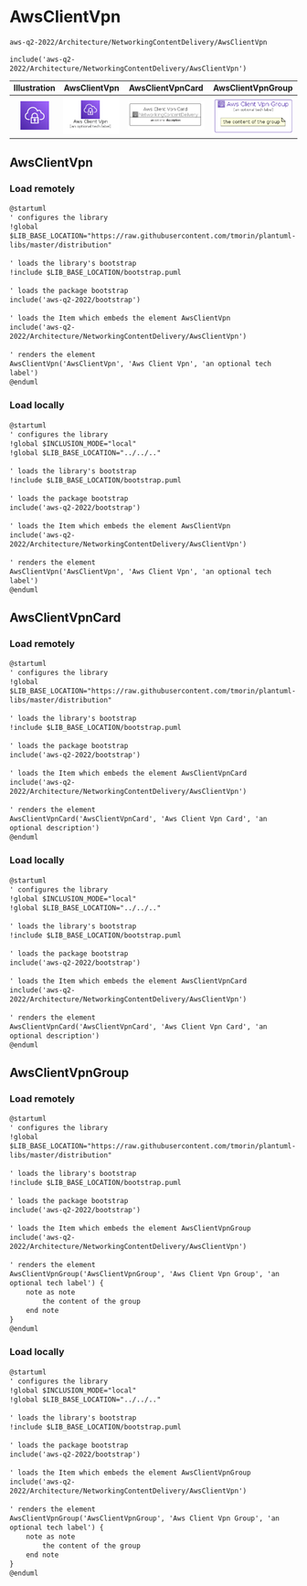 # AwsClientVpn


```text
aws-q2-2022/Architecture/NetworkingContentDelivery/AwsClientVpn
```

```text
include('aws-q2-2022/Architecture/NetworkingContentDelivery/AwsClientVpn')
```



| Illustration | AwsClientVpn | AwsClientVpnCard | AwsClientVpnGroup |
| :---: | :---: | :---: | :---: |
| ![illustration for Illustration](../../../aws-q2-2022/Architecture/NetworkingContentDelivery/AwsClientVpn.png) | ![illustration for AwsClientVpn](../../../aws-q2-2022/Architecture/NetworkingContentDelivery/AwsClientVpn.Local.png) | ![illustration for AwsClientVpnCard](../../../aws-q2-2022/Architecture/NetworkingContentDelivery/AwsClientVpnCard.Local.png) | ![illustration for AwsClientVpnGroup](../../../aws-q2-2022/Architecture/NetworkingContentDelivery/AwsClientVpnGroup.Local.png) |




## AwsClientVpn

### Load remotely
```plantuml
@startuml
' configures the library
!global $LIB_BASE_LOCATION="https://raw.githubusercontent.com/tmorin/plantuml-libs/master/distribution"

' loads the library's bootstrap
!include $LIB_BASE_LOCATION/bootstrap.puml

' loads the package bootstrap
include('aws-q2-2022/bootstrap')

' loads the Item which embeds the element AwsClientVpn
include('aws-q2-2022/Architecture/NetworkingContentDelivery/AwsClientVpn')

' renders the element
AwsClientVpn('AwsClientVpn', 'Aws Client Vpn', 'an optional tech label')
@enduml
```

### Load locally
```plantuml
@startuml
' configures the library
!global $INCLUSION_MODE="local"
!global $LIB_BASE_LOCATION="../../.."

' loads the library's bootstrap
!include $LIB_BASE_LOCATION/bootstrap.puml

' loads the package bootstrap
include('aws-q2-2022/bootstrap')

' loads the Item which embeds the element AwsClientVpn
include('aws-q2-2022/Architecture/NetworkingContentDelivery/AwsClientVpn')

' renders the element
AwsClientVpn('AwsClientVpn', 'Aws Client Vpn', 'an optional tech label')
@enduml
```

## AwsClientVpnCard

### Load remotely
```plantuml
@startuml
' configures the library
!global $LIB_BASE_LOCATION="https://raw.githubusercontent.com/tmorin/plantuml-libs/master/distribution"

' loads the library's bootstrap
!include $LIB_BASE_LOCATION/bootstrap.puml

' loads the package bootstrap
include('aws-q2-2022/bootstrap')

' loads the Item which embeds the element AwsClientVpnCard
include('aws-q2-2022/Architecture/NetworkingContentDelivery/AwsClientVpn')

' renders the element
AwsClientVpnCard('AwsClientVpnCard', 'Aws Client Vpn Card', 'an optional description')
@enduml
```

### Load locally
```plantuml
@startuml
' configures the library
!global $INCLUSION_MODE="local"
!global $LIB_BASE_LOCATION="../../.."

' loads the library's bootstrap
!include $LIB_BASE_LOCATION/bootstrap.puml

' loads the package bootstrap
include('aws-q2-2022/bootstrap')

' loads the Item which embeds the element AwsClientVpnCard
include('aws-q2-2022/Architecture/NetworkingContentDelivery/AwsClientVpn')

' renders the element
AwsClientVpnCard('AwsClientVpnCard', 'Aws Client Vpn Card', 'an optional description')
@enduml
```

## AwsClientVpnGroup

### Load remotely
```plantuml
@startuml
' configures the library
!global $LIB_BASE_LOCATION="https://raw.githubusercontent.com/tmorin/plantuml-libs/master/distribution"

' loads the library's bootstrap
!include $LIB_BASE_LOCATION/bootstrap.puml

' loads the package bootstrap
include('aws-q2-2022/bootstrap')

' loads the Item which embeds the element AwsClientVpnGroup
include('aws-q2-2022/Architecture/NetworkingContentDelivery/AwsClientVpn')

' renders the element
AwsClientVpnGroup('AwsClientVpnGroup', 'Aws Client Vpn Group', 'an optional tech label') {
    note as note
        the content of the group
    end note
}
@enduml
```

### Load locally
```plantuml
@startuml
' configures the library
!global $INCLUSION_MODE="local"
!global $LIB_BASE_LOCATION="../../.."

' loads the library's bootstrap
!include $LIB_BASE_LOCATION/bootstrap.puml

' loads the package bootstrap
include('aws-q2-2022/bootstrap')

' loads the Item which embeds the element AwsClientVpnGroup
include('aws-q2-2022/Architecture/NetworkingContentDelivery/AwsClientVpn')

' renders the element
AwsClientVpnGroup('AwsClientVpnGroup', 'Aws Client Vpn Group', 'an optional tech label') {
    note as note
        the content of the group
    end note
}
@enduml
```

